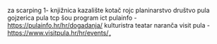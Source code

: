za scarping
1- knjižnica
kazalište
kotač
rojc
planinarstvo društvo pula
gojzerica pula
tcp
šou program
ict 
pulainfo - https://pulainfo.hr/hr/dogadanja/
kulturistra
teatar naranča
visit pula - https://www.visitpula.hr/hr/events/„
